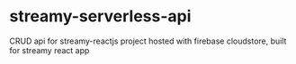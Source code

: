 # streamy-serverless-api
CRUD api for streamy-reactjs project hosted with firebase cloudstore, built for streamy react app
